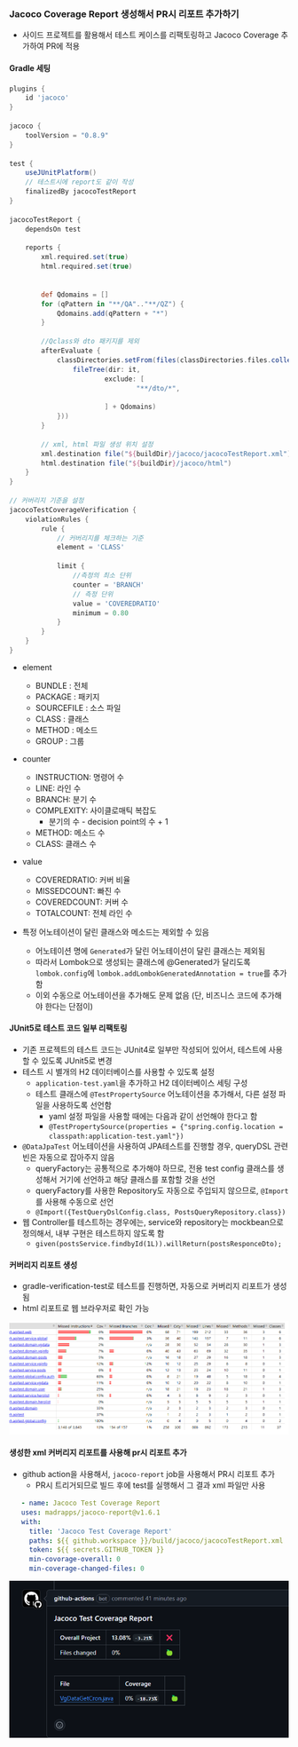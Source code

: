 ### Jacoco Coverage Report 생성해서 PR시 리포트 추가하기
- 사이드 프로젝트를 활용해서 테스트 케이스를 리팩토링하고 Jacoco Coverage 추가하여 PR에 적용

#### Gradle 세팅
```groovy
plugins {
    id 'jacoco'
}

jacoco {
    toolVersion = "0.8.9"
}

test {
    useJUnitPlatform()
    // 테스트시에 report도 같이 작성
    finalizedBy jacocoTestReport
}

jacocoTestReport {
    dependsOn test

    reports {
        xml.required.set(true)
        html.required.set(true)
        
        
        def Qdomains = []
        for (qPattern in "**/QA".."**/QZ") {
            Qdomains.add(qPattern + "*")
        }

        //Qclass와 dto 패키지를 제외
        afterEvaluate {
            classDirectories.setFrom(files(classDirectories.files.collect {
                fileTree(dir: it,
                        exclude: [
                                "**/dto/*",

                        ] + Qdomains)
            }))
        }

        // xml, html 파일 생성 위치 설정
        xml.destination file("${buildDir}/jacoco/jacocoTestReport.xml")
        html.destination file("${buildDir}/jacoco/html")
    }
}

// 커버리지 기준을 설정
jacocoTestCoverageVerification {
    violationRules {
        rule {
            // 커버리지를 체크하는 기준
            element = 'CLASS'

            limit {
                //측정의 최소 단위
                counter = 'BRANCH'
                // 측정 단위
                value = 'COVEREDRATIO'
                minimum = 0.80
            }
        }
    }
}
```
- element
  - BUNDLE : 전체
  - PACKAGE : 패키지
  - SOURCEFILE : 소스 파일
  - CLASS : 클래스
  - METHOD : 메소드
  - GROUP : 그룹
- counter
  - INSTRUCTION: 명령어 수
  - LINE: 라인 수
  - BRANCH: 분기 수
  - COMPLEXITY: 사이클로매틱 복잡도
    - 분기의 수 - decision point의 수 + 1
  - METHOD: 메소드 수
  - CLASS: 클래스 수
- value
  - COVEREDRATIO: 커버 비율
  - MISSEDCOUNT: 빠진 수
  - COVEREDCOUNT: 커버 수
  - TOTALCOUNT: 전체 라인 수

- 특정 어노테이션이 달린 클래스와 메소드는 제외할 수 있음
  - 어노테이션 명에 `Generated`가 달린 어노테이션이 달린 클래스는 제외됨
  - 따라서 Lombok으로 생성되는 클래스에 @Generated가 달리도록 `lombok.config`에 `lombok.addLombokGeneratedAnnotation = true`를 추가함
  - 이외 수동으로 어노테이션을 추가해도 문제 없음 (단, 비즈니스 코드에 추가해야 한다는 단점이)


#### JUnit5로 테스트 코드 일부 리팩토링
- 기존 프로젝트의 테스트 코드는 JUnit4로 일부만 작성되어 있어서, 테스트에 사용할 수 있도록 JUnit5로 변경
- 테스트 시 별개의 H2 데이터베이스를 사용할 수 있도록 설정
  - `application-test.yaml`을 추가하고 H2 데이터베이스 세팅 구성
  - 테스트 클래스에 `@TestPropertySource` 어노테이션을 추가해서, 다른 설정 파일을 사용하도록 선언함
    - yaml 설정 파일을 사용할 때에는 다음과 같이 선언해야 한다고 함 
    - `@TestPropertySource(properties = {"spring.config.location = classpath:application-test.yaml"})`
- `@DataJpaTest` 어노테이션을 사용하여 JPA테스트를 진행할 경우, queryDSL 관련 빈은 자동으로 잡아주지 않음
  - queryFactory는 공통적으로 추가해야 하므로, 전용 test config 클래스를 생성해서 거기에 선언하고 해당 클래스를 포함할 것을 선언
  - queryFactory를 사용한 Repository도 자동으로 주입되지 않으므로, `@Import`를 사용해 수동으로 선언
  - `@Import({TestQueryDslConfig.class, PostsQueryRepository.class})`
- 웹 Controller를 테스트하는 경우에는, service와 repository는 mockbean으로 정의해서, 내부 구현은 테스트하지 않도록 함
  - `given(postsService.findbyId(1L)).willReturn(postsResponceDto);`

#### 커버리지 리포트 생성
- gradle-verification-test로 테스트를 진행하면, 자동으로 커버리지 리포트가 생성됨
- html 리포트로 웹 브라우저로 확인 가능

![](../../image/44.png)

#### 생성한 xml 커버리지 리포트를 사용해 pr시 리포트 추가
- github action을 사용해서, `jacoco-report` job을 사용해서 PR시 리포트 추가
  - PR시 트리거되므로 빌드 후에 test를 실행해서 그 결과 xml 파일만 사용
```yaml
   - name: Jacoco Test Coverage Report
   uses: madrapps/jacoco-report@v1.6.1
   with:
     title: 'Jacoco Test Coverage Report'
     paths: ${{ github.workspace }}/build/jacoco/jacocoTestReport.xml
     token: ${{ secrets.GITHUB_TOKEN }}
     min-covorage-overall: 0
     min-coverage-changed-files: 0
```

![](../../image/45.png)